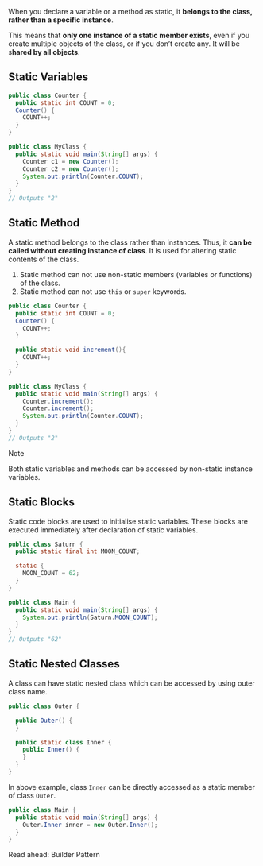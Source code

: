 When you declare a variable or a method as static, it **belongs to the class, rather than a specific instance**. 

This means that **only one instance of a static member exists**, even if you create multiple objects of the class, or if you don’t create any. It will be s**hared by all objects**.

## Static Variables
```Java
public class Counter {
  public static int COUNT = 0;
  Counter() {
    COUNT++;
  }
}

public class MyClass {
  public static void main(String[] args) {
    Counter c1 = new Counter();
    Counter c2 = new Counter();
    System.out.println(Counter.COUNT);
  }
}
// Outputs "2"
```

## Static Method
A static method belongs to the class rather than instances. Thus, it **can be called without creating instance of class**. It is used for altering static contents of the class.

1. Static method can not use non-static members (variables or functions) of the class.
2. Static method can not use `this` or `super` keywords.

```java
public class Counter {
  public static int COUNT = 0;
  Counter() {
    COUNT++;
  }

  public static void increment(){
    COUNT++;
  }
}

public class MyClass {
  public static void main(String[] args) {
    Counter.increment();
    Counter.increment();
    System.out.println(Counter.COUNT);
  }
}
// Outputs "2"
```

> [!NOTE] 
> Both static variables and methods can be accessed by non-static instance variables.

## Static Blocks

Static code blocks are used to initialise static variables. These blocks are executed immediately after declaration of static variables.

```Java
public class Saturn {
  public static final int MOON_COUNT;

  static {
    MOON_COUNT = 62;
  }
}

public class Main {
  public static void main(String[] args) {
    System.out.println(Saturn.MOON_COUNT);
  }
}
// Outputs "62"
```

## Static Nested Classes

A class can have static nested class which can be accessed by using outer class name.

```java
public class Outer {

  public Outer() {
  }

  public static class Inner {
    public Inner() {
    }
  }
}
```

In above example, class `Inner` can be directly accessed as a static member of class `Outer`.

```java
public class Main {
  public static void main(String[] args) {
    Outer.Inner inner = new Outer.Inner();
  }
}
```

Read ahead: Builder Pattern

